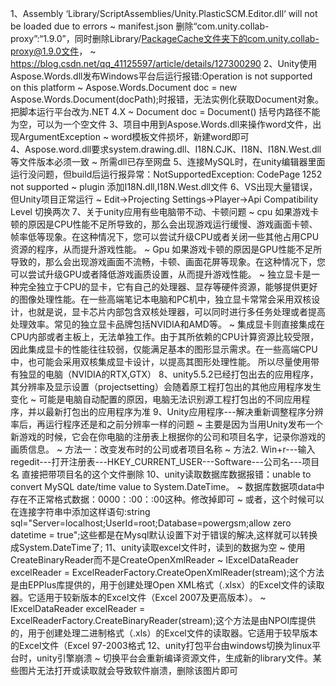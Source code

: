 1、Assembly ‘Library/ScriptAssemblies/Unity.PlasticSCM.Editor.dll‘ will not be loaded due to errors
   ~ manifest.json 删除“com.unity.collab-proxy”:“1.9.0”，同时删除Library/PackageCache文件夹下的com.unity.collab-proxy@1.9.0文件，
   ~ https://blog.csdn.net/qq_41125597/article/details/127300290
2、Unity使用Aspose.Words.dll发布Windows平台后运行报错:Operation is not supported on this platform
   ~ Aspose.Words.Document doc = new Aspose.Words.Document(docPath);时报错，无法实例化获取Document对象。
   把脚本运行平台改为.NET 4.X
   ~ Document doc = Document()
   括号内路径不能为空，可以为一个空文件
3、项目中用到Aspose.Words.dll来操作word文件，出现ArgumentException
   ~ word模板文件损坏，新建word即可    
4、Aspose.word.dll要求system.drawing.dll、I18N.CJK、I18N、I18N.West.dll等文件版本必须一致
   ~ 所需dll已存至网盘
5、连接MySQL时，在unity编辑器里面运行没问题，但build后运行报异常：NotSupportedException: CodePage 1252 not supported
   ~ plugin 添加I18N.dll,I18N.West.dll文件
6、VS出现大量错误，但Unity项目正常运行
   ~ Edit->Projecting Settings->Player->Api Compatibility Level 切换两次
7、关于unity应用有些电脑带不动、卡顿问题
   ~ cpu 如果游戏卡顿的原因是CPU性能不足所导致的，那么会出现游戏运行缓慢、游戏画面卡顿、帧率低等现象。在这种情况下，您可以尝试升级CPU或者关闭一些其他占用CPU资源的程序，从而提升游戏性能。
   ~ Gpu 如果游戏卡顿的原因是GPU性能不足所导致的，那么会出现游戏画面不流畅，卡顿、画面花屏等现象。在这种情况下，您可以尝试升级GPU或者降低游戏画质设置，从而提升游戏性能。
   ~ 独立显卡是一种完全独立于CPU的显卡，它有自己的处理器、显存等硬件资源，能够提供更好的图像处理性能。在一些高端笔记本电脑和PC机中，独立显卡常常会采用双核设计，也就是说，显卡芯片内部包含双核处理器，可以同时进行多任务处理或者提高处理效率。常见的独立显卡品牌包括NVIDIA和AMD等。
   ~ 集成显卡则直接集成在CPU内部或者主板上，无法单独工作。由于其所依赖的CPU计算资源比较受限，因此集成显卡的性能往往较弱，仅能满足基本的图形显示需求。在一些高端CPU中，也可能会采用双核集成显卡设计，以提高其图形处理性能。
   所以尽量使用带有独显的电脑（NVIDIA的RTX,GTX）
8、unity5.5.2已经打包出去的应用程序，其分辨率及显示设置（projectsetting）会随着原工程打包出的其他应用程序发生变化
   ~ 可能是电脑自动配置的原因，电脑无法识别源工程打包出的不同应用程序，并以最新打包出的应用程序为准
9、Unity应用程序---解决重新调整程序分辨率后，再运行程序还是和之前分辨率一样的问题
   ~ 主要是因为当用Unity发布一个新游戏的时候，它会在你电脑的注册表上根据你的公司和项目名字，记录你游戏的画质信息。
   ~ 方法一：改变发布时的公司或者项目名称
   ~ 方法2. Win+r---输入regedit---打开注册表---HKEY_CURRENT_USER---Software---公司名---项目名
   直接把带项目名的这个文件删除
10、unity读取数据库数据报错：unable to convert MySQL date/time value to System.DateTime。
   ~ 数据库数据项data中存在不正常格式数据：0000：:00：:00这种。修改掉即可
   ~ 或者，这个时候可以在连接字符串中添加这样语句:string sql="Server=localhost;UserId=root;Database=powergsm;allow zero datetime = true";这些都是在Mysql默认设置下对于错误的解决,这样就可以转换成System.DateTime了;
11、unity读取excel文件时，读到的数据为空
   ~ 使用CreateBinaryReader而不是CreateOpenXmlReader
   ~ IExcelDataReader excelReader = ExcelReaderFactory.CreateOpenXmlReader(stream);这个方法是由EPPlus库提供的，用于创建处理Open XML格式（.xlsx）的Excel文件的读取器。它适用于较新版本的Excel文件（Excel 2007及更高版本）。
   ~ IExcelDataReader excelReader = ExcelReaderFactory.CreateBinaryReader(stream);这个方法是由NPOI库提供的，用于创建处理二进制格式（.xls）的Excel文件的读取器。它适用于较早版本的Excel文件（Excel 97-2003格式
12、unity打包平台由windows切换为linux平台时，unity引擎崩溃
   ~ 切换平台会重新编译资源文件，生成新的library文件。某些图片无法打开或读取就会导致软件崩溃，删除该图片即可

